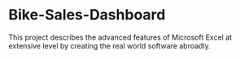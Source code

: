 # Bike-Sales-Dashboard
This project describes the advanced features of Microsoft Excel at extensive level by creating the real world software abroadly.
